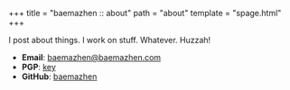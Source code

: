 +++
title = "baemazhen :: about"
path = "about"
template = "spage.html"
+++

I post about things. I work on stuff. Whatever. Huzzah!

* **Email**: [baemazhen@baemazhen.com](mailto:)
* **PGP**: [key](/public.txt)
* **GitHub**: [baemazhen](https://github.com/baemazhen)
